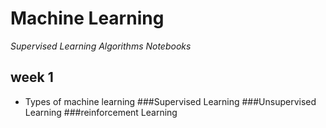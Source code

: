 # Machine Learning 

_*Supervised Learning Algorithms Notebooks*_

## week 1
* Types of machine learning
###Supervised Learning
###Unsupervised Learning
###reinforcement Learning

